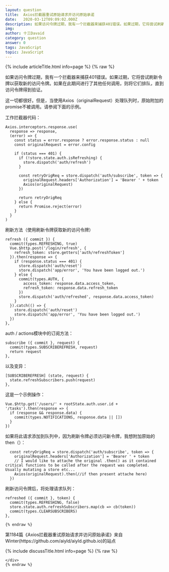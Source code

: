```yaml
---
layout: question
title:  Axios拦截器重试原始请求并访问原始承诺
date:   2020-03-12T09:09:02.000Z
description: 如果访问令牌过期，我有一个拦截器来捕获401错误。如果过期，它将尝试刷新令牌以获取新的访问令牌。如果在此期间进行了其他任何调用，则将它们排队，直到访问令牌...
img: 
author: 十三Davaid
category: question
answer: 0
tags: JavaScript
topic: JavaScript
---
```

<div class="article-root">
  <div class="article">
    {% include articleTitle.html info=page %}
    {% raw %}
    <div class="article-content"><p><font style="vertical-align: inherit;"><font style="vertical-align: inherit;">如果访问令牌过期，我有一个拦截器来捕获401错误。</font><font style="vertical-align: inherit;">如果过期，它将尝试刷新令牌以获取新的访问令牌。</font><font style="vertical-align: inherit;">如果在此期间进行了其他任何调用，则将它们排队，直到访问令牌得到验证。</font></font></p>

<p><font style="vertical-align: inherit;"><font style="vertical-align: inherit;">这一切都很好。</font><font style="vertical-align: inherit;">但是，当使用Axios（originalRequest）处理队列时，原始附加的promise不被调用。</font><font style="vertical-align: inherit;">请参阅下面的示例。</font></font></p>

<p><font style="vertical-align: inherit;"><font style="vertical-align: inherit;">工作拦截器代码：</font></font></p>

<pre><code>Axios.interceptors.response.use(<font></font>
  response =&gt; response,<font></font>
  (error) =&gt; {<font></font>
    const status = error.response ? error.response.status : null<font></font>
    const originalRequest = error.config<font></font>
<font></font>
    if (status === 401) {<font></font>
      if (!store.state.auth.isRefreshing) {<font></font>
        store.dispatch('auth/refresh')<font></font>
      }<font></font>
<font></font>
      const retryOrigReq = store.dispatch('auth/subscribe', token =&gt; {<font></font>
        originalRequest.headers['Authorization'] = 'Bearer ' + token<font></font>
        Axios(originalRequest)<font></font>
      })<font></font>
<font></font>
      return retryOrigReq<font></font>
    } else {<font></font>
      return Promise.reject(error)<font></font>
    }<font></font>
  }<font></font>
)<font></font>
</code></pre>

<p><font style="vertical-align: inherit;"><font style="vertical-align: inherit;">刷新方法（使用刷新令牌获取新的访问令牌）</font></font></p>

<pre><code>refresh ({ commit }) {<font></font>
  commit(types.REFRESHING, true)<font></font>
  Vue.$http.post('/login/refresh', {<font></font>
    refresh_token: store.getters['auth/refreshToken']<font></font>
  }).then(response =&gt; {<font></font>
    if (response.status === 401) {<font></font>
      store.dispatch('auth/reset')<font></font>
      store.dispatch('app/error', 'You have been logged out.')<font></font>
    } else {<font></font>
      commit(types.AUTH, {<font></font>
        access_token: response.data.access_token,<font></font>
        refresh_token: response.data.refresh_token<font></font>
      })<font></font>
      store.dispatch('auth/refreshed', response.data.access_token)<font></font>
    }<font></font>
  }).catch(() =&gt; {<font></font>
    store.dispatch('auth/reset')<font></font>
    store.dispatch('app/error', 'You have been logged out.')<font></font>
  })<font></font>
},<font></font>
</code></pre>

<p><font style="vertical-align: inherit;"><font style="vertical-align: inherit;">auth / actions模块中的订阅方法：</font></font></p>

<pre><code>subscribe ({ commit }, request) {<font></font>
  commit(types.SUBSCRIBEREFRESH, request)<font></font>
  return request<font></font>
},<font></font>
</code></pre>

<p><font style="vertical-align: inherit;"><font style="vertical-align: inherit;">以及变异：</font></font></p>

<pre><code>[SUBSCRIBEREFRESH] (state, request) {<font></font>
  state.refreshSubscribers.push(request)<font></font>
},<font></font>
</code></pre>

<p><font style="vertical-align: inherit;"><font style="vertical-align: inherit;">这是一个示例操作：</font></font></p>

<pre><code>Vue.$http.get('/users/' + rootState.auth.user.id + '/tasks').then(response =&gt; {<font></font>
  if (response &amp;&amp; response.data) {<font></font>
    commit(types.NOTIFICATIONS, response.data || [])<font></font>
  }<font></font>
})<font></font>
</code></pre>

<p><font style="vertical-align: inherit;"><font style="vertical-align: inherit;">如果将此请求添加到队列中，因为刷新令牌必须访问新令牌，我想附加原始的then（）：</font></font></p>

<pre><code>  const retryOrigReq = store.dispatch('auth/subscribe', token =&gt; {<font></font>
    originalRequest.headers['Authorization'] = 'Bearer ' + token<font></font>
    // I would like to attache the original .then() as it contained critical functions to be called after the request was completed. Usually mutating a store etc...<font></font>
    Axios(originalRequest).then(//if then present attache here)<font></font>
  })<font></font>
</code></pre>

<p><font style="vertical-align: inherit;"><font style="vertical-align: inherit;">刷新访问令牌后，将处理请求队列：</font></font></p>

<pre><code>refreshed ({ commit }, token) {<font></font>
  commit(types.REFRESHING, false)<font></font>
  store.state.auth.refreshSubscribers.map(cb =&gt; cb(token))<font></font>
  commit(types.CLEARSUBSCRIBERS)<font></font>
},<font></font>
</code></pre></div>
    {% endraw %}
  </div>
  <p class="winter_mark">第1184篇《Axios拦截器重试原始请求并访问原始承诺》来自Winter(https://github.com/aiyld/aiyld.github.io)的站点</p>
  <div class="discuss-wrapper">
    {% include discussTitle.html info=page %}
    {% raw %}
    <div class="discuss-list">
    
    </div>
    {% endraw %}
  </div>
<div>
